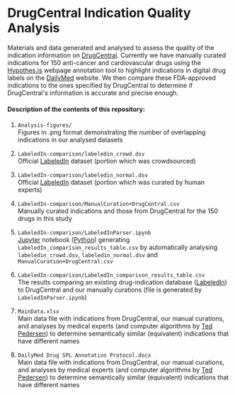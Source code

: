 
# DrugCentral Indication Quality Analysis

Materials and data generated and analysed to assess the quality of the indication information on [DrugCentral](http://drugcentral.org/). Currently we have manually curated indications for 150 anti-cancer and cardiovascular drugs using the [Hypothes.is](https://web.hypothes.is/) webpage annotation tool to highlight indications in digital drug labels on the [DailyMed](https://dailymed.nlm.nih.gov) website. We then compare these FDA-approved indications to the ones specified by DrugCentral to determine if DrugCentral's information is accurate and precise enough.

#### Description of the contents of this repository:

1. `Analysis-figures/`<br>Figures in .png format demonstrating the number of overlapping indications in our analysed datasets

2. `LabeledIn-comparison/labeledin_crowd.dsv`<br>Official [LabeledIn](https://ftp.ncbi.nlm.nih.gov/pub/lu/LabeledIn/) dataset (portion which was crowdsourced)

3. `LabeledIn-comparison/labeledin_normal.dsv`<br>Official [LabeledIn](https://ftp.ncbi.nlm.nih.gov/pub/lu/LabeledIn/) dataset (portion which was curated by human experts)

4. `LabeledIn-comparison/ManualCuration+DrugCentral.csv`<br>Manually curated indications and those from DrugCentral for the 150 drugs in this study 

5. `LabeledIn-comparison/LabeledInParser.ipynb`<br>[Jupyter](http://jupyter.org/) notebook ([Python](https://www.python.org/)) generating `LabeledIn_comparison_results_table.csv` by automatically analysing `labeledin_crowd.dsv`, `labeledin_normal.dsv` and `ManualCuration+DrugCentral.csv`

6. `LabeledIn-comparison/LabeledIn_comparison_results_table.csv`<br>The results comparing an existing drug-indication database ([LabeledIn](https://ftp.ncbi.nlm.nih.gov/pub/lu/LabeledIn/)) to DrugCentral and our manually curations (file is generated by `LabeledInParser.ipynb`)

7. `MainData.xlsx`<br>Main data file with indications from DrugCentral, our manual curations, and analyses by medical experts (and computer algorithms by [Ted Pedersen](http://www.d.umn.edu/~tpederse/umls-similarity.html)) to determine semantically similar (equivalent) indications that have different names 

8. `DailyMed Drug SPL Annotation Protocol.docx`<br>Main data file with indications from DrugCentral, our manual curations, and analyses by medical experts (and computer algorithms by [Ted Pedersen](http://www.d.umn.edu/~tpederse/umls-similarity.html)) to determine semantically similar (equivalent) indications that have different names 